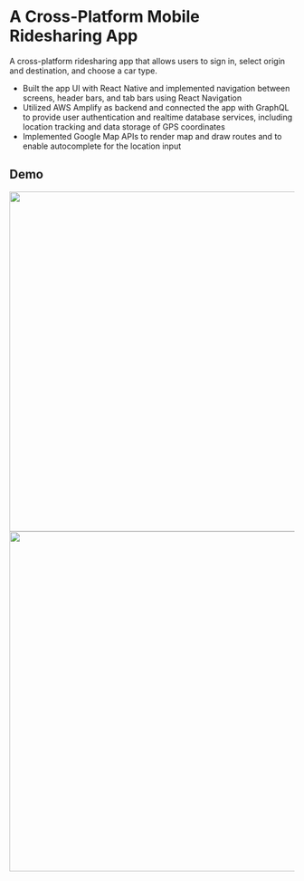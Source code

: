 # A Cross-Platform Mobile Ridesharing App
 A cross-platform ridesharing app that allows users to sign in, select origin and destination, and choose a car type. 

* Built the app UI with React Native and implemented navigation between screens, header bars, and tab bars using React Navigation
* Utilized AWS Amplify as backend and connected the app with GraphQL to provide user authentication and realtime database services, including location tracking and data storage of GPS coordinates
* Implemented Google Map APIs to render map and draw routes and to enable autocomplete for the location input

 ## Demo
<image src="./demo/Home-map.gif" height="600"/>
<image src="./demo/Location-search.gif" height="600"/>
